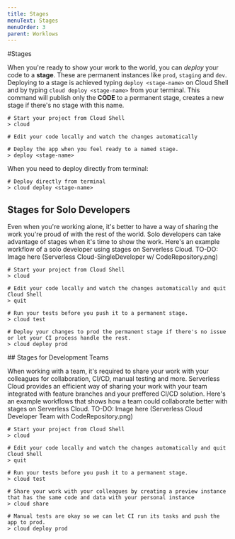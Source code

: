 ```yaml
---
title: Stages
menuText: Stages
menuOrder: 3
parent: Worklows
---
```


#Stages 

When you're ready to show your work to the world, you can _deploy_ your code to a **stage**. These are permanent instances like `prod`, `staging` and `dev`. Deploying to a stage is achieved typing `deploy <stage-name>` on Cloud Shell and by typing `cloud deploy <stage-name>` from your terminal. This command will publish only the **CODE** to a permanent stage, creates a new stage if there's no stage with this name. 

```
# Start your project from Cloud Shell
> cloud

# Edit your code locally and watch the changes automatically

# Deploy the app when you feel ready to a named stage.
> deploy <stage-name>
```

When you need to deploy directly from terminal:

```
# Deploy directly from terminal
> cloud deploy <stage-name>
```

## Stages for Solo Developers 

Even when you're working alone, it's better to have a way of sharing the work you're proud of with the rest of the world. Solo developers can take advantage of stages when it's time to show the work. Here's an example workflow of a solo developer using stages on Serverless Cloud. TO-DO: Image here (Serverless Cloud-SingleDeveloper w/ CodeRepository.png)


```
# Start your project from Cloud Shell
> cloud

# Edit your code locally and watch the changes automatically and quit Cloud Shell
> quit

# Run your tests before you push it to a permanent stage. 
> cloud test

# Deploy your changes to prod the permanent stage if there's no issue or let your CI process handle the rest.
> cloud deploy prod
```

## Stages for Development Teams

When working with a team, it's required to share your work with your colleagues for collaboration, CI/CD, manual testing and more. Serverless Cloud provides an efficient way of sharing your work with your team integrated with feature branches and your preffered CI/CD solution. Here's an example workflows that shows how a team could collaborate better with stages on Serverless Cloud. TO-DO: Image here (Serverless Cloud Developer Team with CodeRepository.png)

```
# Start your project from Cloud Shell
> cloud

# Edit your code locally and watch the changes automatically and quit Cloud Shell
> quit

# Run your tests before you push it to a permanent stage. 
> cloud test

# Share your work with your colleagues by creating a preview instance that has the same code and data with your personal instance
> cloud share 

# Manual tests are okay so we can let CI run its tasks and push the app to prod. 
> cloud deploy prod
```
